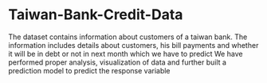 # Taiwan-Bank-Credit-Data
The dataset contains information about customers of a taiwan bank. The information includes details about customers, his bill payments and whether it will be in debt or not in next month which we have to predict
We have performed proper analysis, visualization of data and further built a prediction model to predict the response variable
